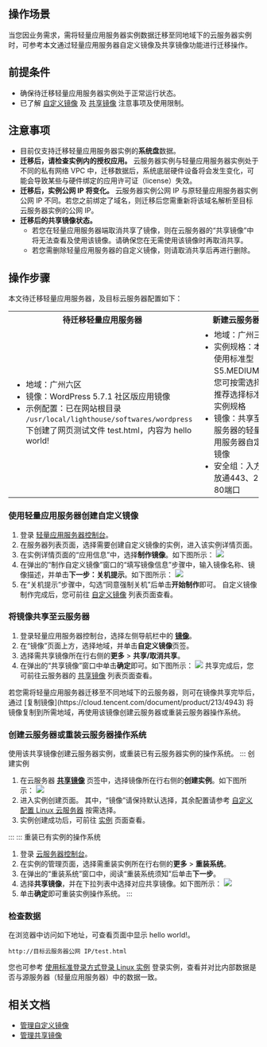 ## 操作场景

当您因业务需求，需将轻量应用服务器实例数据迁移至同地域下的云服务器实例时，可参考本文通过轻量应用服务器自定义镜像及共享镜像功能进行迁移操作。


## 前提条件
- 确保待迁移轻量应用服务器实例处于正常运行状态。
- 已了解 [自定义镜像](https://cloud.tencent.com/document/product/1207/53038) 及 [共享镜像](https://cloud.tencent.com/document/product/1207/63264) 注意事项及使用限制。

## 注意事项
- 目前仅支持迁移轻量应用服务器实例的**系统盘**数据。
- **迁移后，请检查实例内的授权应用。**
云服务器实例与轻量应用服务器实例处于不同的私有网络 VPC 中，迁移数据后，系统底层硬件设备将会发生变化，可能会导致某些与硬件绑定的应用许可证（license）失效。
- **迁移后，实例公网 IP 将变化。**
云服务器实例公网 IP 与原轻量应用服务器实例公网 IP 不同。若您之前绑定了域名，则迁移后您需重新将该域名解析至目标云服务器实例的公网 IP。
- **迁移后的共享镜像状态。**
  - 若您在轻量应用服务器端取消共享了镜像，则在云服务器的“共享镜像”中将无法查看及使用该镜像。请确保您在无需使用该镜像时再取消共享。
  - 若您需删除轻量应用服务器的自定义镜像，则请取消共享后再进行删除。


## 操作步骤

本文待迁移轻量应用服务器，及目标云服务器配置如下：

<table>
<tr>
<th width="50%">待迁移轻量应用服务器</th>
<th>新建云服务器</th>
</tr>
<tr>
<td>
<ul style="margin:0px">
<li>地域：广州六区</li>
<li>镜像：WordPress 5.7.1 社区版应用镜像</li>
<li>示例配置：已在网站根目录 <code>/usr/local/lighthouse/softwares/wordpress</code> 下创建了网页测试文件 test.html，内容为 hello world!</li>
</ul>
</td>
<td>
<ul style="margin:0px">
<li>地域：广州三区</li>
<li>实例规格：本文使用标准型 S5.MEDIUM4。您可按需选择，推荐选择标准型实例规格</li>
<li>镜像：共享至云服务器的轻量应用服务器自定义镜像</li>
<li>安全组：入方向放通443、22、80端口</li>
</ul>
</td>
</tr>
</table>




### 使用轻量应用服务器创建自定义镜像
1. 登录 [轻量应用服务器控制台](https://console.cloud.tencent.com/lighthouse/instance/index)。
2. 在服务器列表页面，选择需要创建自定义镜像的实例，进入该实例详情页面。
3. 在实例详情页面的“应用信息”中，选择**制作镜像**。如下图所示：
![](https://qcloudimg.tencent-cloud.cn/raw/09cc52047ba5492c8f047156cd56272b.png)
4. 在弹出的“制作自定义镜像”窗口的“填写镜像信息”步骤中，输入镜像名称、镜像描述，并单击**下一步：关机提示**。如下图所示：
![](https://qcloudimg.tencent-cloud.cn/raw/4673808bd70e8e143d2a53128a5e8293.png)
5. 在“关机提示”步骤中，勾选“同意强制关机”后单击**开始制作**即可。
自定义镜像制作完成后，您可前往 [自定义镜像](https://console.cloud.tencent.com/lighthouse/image) 列表页面查看。


### 将镜像共享至云服务器
1. 登录轻量应用服务器控制台，选择左侧导航栏中的 <b>[镜像](https://console.cloud.tencent.com/lighthouse/image)</b>。
2. 在“镜像”页面上方，选择地域，并单击**自定义镜像**页签。
3. 选择需共享镜像所在行右侧的**更多** > **共享/取消共享**。
4. 在弹出的“共享镜像”窗口中单击**确定**即可。如下图所示：
![](https://qcloudimg.tencent-cloud.cn/raw/503d77a8c31e58cd06a565668089561b.png)
共享完成后，您可前往云服务器的 [共享镜像](https://console.cloud.tencent.com/cvm/image/index) 列表页面查看。
<dx-alert infotype="explain" title="">
若您需将轻量应用服务器迁移至不同地域下的云服务器，则可在镜像共享完毕后，通过 [复制镜像](https://cloud.tencent.com/document/product/213/4943) 将镜像复制到所需地域，再使用该镜像创建云服务器或重装云服务器操作系统。
</dx-alert>




### 创建云服务器或重装云服务器操作系统
使用该共享镜像创建云服务器实例，或重装已有云服务器实例的操作系统。
<dx-tabs>
::: 创建实例
 1. 在云服务器 **[共享镜像](https://console.cloud.tencent.com/cvm/image/index)** 页签中，选择镜像所在行右侧的**创建实例**。如下图所示：
 ![](https://qcloudimg.tencent-cloud.cn/raw/430ebe38e0bad579185ce44af52ec42d.png)
 2. 进入实例创建页面。
 其中，“镜像”请保持默认选择，其余配置请参考 [自定义配置 Linux 云服务器](https://cloud.tencent.com/document/product/213/10517) 按需选择。
 3. 实例创建成功后，可前往 [实例](https://console.cloud.tencent.com/cvm/instance/index?rid=1) 页面查看。
 
:::
::: 重装已有实例的操作系统
 1. 登录 [云服务器控制台](https://console.cloud.tencent.com/cvm/)。
 2. 在实例的管理页面，选择需重装实例所在行右侧的**更多** > **重装系统**。
 3. 在弹出的“重装系统”窗口中，阅读“重装系统须知”后单击**下一步**。
 4. 选择**共享镜像**，并在下拉列表中选择对应共享镜像。如下图所示：
![](https://qcloudimg.tencent-cloud.cn/raw/841bd1e5620b482e82f5a4662d1b7fe7.png)
 5. 单击**确定**即可重装实例操作系统。
:::
</dx-tabs>


### 检查数据
在浏览器中访问如下地址，可查看页面中显示 hello world!。
```
http://目标云服务器公网 IP/test.html
```
您也可参考 [使用标准登录方式登录 Linux 实例](https://cloud.tencent.com/document/product/213/5436) 登录实例，查看并对比内部数据是否与源服务器（轻量应用服务器）中的数据一致。


## 相关文档
- [管理自定义镜像](https://cloud.tencent.com/document/product/1207/53038)
- [管理共享镜像](https://cloud.tencent.com/document/product/1207/63264)
